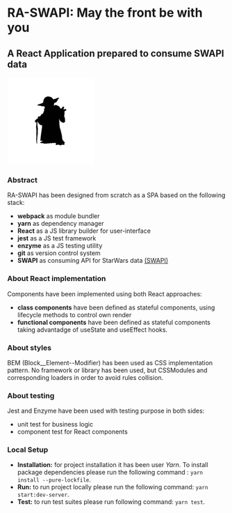 # RA-SWAPI: May the front be with you

## A React Application prepared to consume SWAPI data

<img src="./src/common/images/svg/yoda.svg" alt="Yoda" width="200px">

### Abstract
RA-SWAPI has been designed from scratch as a SPA based on the following stack:
* **webpack** as module bundler 
* **yarn** as dependency manager
* **React** as a JS library builder for user-interface
* **jest** as a JS test framework
* **enzyme** as a JS testing utility
* **git** as version control system
* **SWAPI** as consuming API for StarWars data [ (SWAPI) ](https://swapi.dev/)

### About React implementation
Components have been implemented using both React approaches:
* **class components** have been defined as stateful components, using lifecycle methods to control own render
* **functional components** have been defined as stateful components taking advantadge of useState and useEffect hooks.

### About styles
BEM (Block__Element--Modifier) has been used as CSS implementation pattern. No framework or library has been used, but CSSModules and corresponding loaders in order to avoid rules collision. 

### About testing
Jest and Enzyme have been used with testing purpose in both sides:
* unit test for business logic
* component test for React components

### Local Setup
* **Installation:** for project installation it has been user _Yarn_. To install package dependencies please run the following command : `yarn install --pure-lockfile`.
* **Run:** to run project locally please run the following command: `yarn start:dev-server`.
* **Test:** to run test suites please run following command: `yarn test`.
